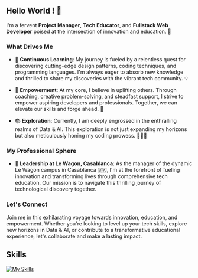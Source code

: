 ## Hello World ! :wave:	

I'm a fervent **Project Manager**, **Tech Educator**, and **Fullstack Web Developer** poised at the intersection of innovation and education. 🚀

### What Drives Me
- 🧠 **Continuous Learning**: My journey is fueled by a relentless quest for discovering cutting-edge design patterns, coding techniques, and programming languages. I'm always eager to absorb new knowledge and thrilled to share my discoveries with the vibrant tech community. 💡

- 💪 **Empowerment**: At my core, I believe in uplifting others. Through coaching, creative problem-solving, and steadfast support, I strive to empower aspiring developers and professionals. Together, we can elevate our skills and forge ahead. 🌱

- 📚 **Exploration**: Currently, I am deeply engrossed in the enthralling realms of Data & AI. This exploration is not just expanding my horizons but also meticulously honing my coding prowess. 👨‍💻📖

### My Professional Sphere
- 🏢 **Leadership at Le Wagon, Casablanca**: As the manager of the dynamic Le Wagon campus in Casablanca 🇲🇦, I'm at the forefront of fueling innovation and transforming lives through comprehensive tech education. Our mission is to navigate this thrilling journey of technological discovery together.

### Let's Connect
Join me in this exhilarating voyage towards innovation, education, and empowerment. Whether you're looking to level up your tech skills, explore new horizons in Data & AI, or contribute to a transformative educational experience, let's collaborate and make a lasting impact.

## Skills 

[![My Skills](https://skillicons.dev/icons?i=html,css,js,nodejs,nextjs,python,ruby,c,nextjs,php,laravel,vscode,figma,ps,ae)](https://skillicons.dev)
